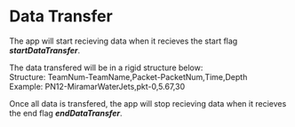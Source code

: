 # Data Transfer

The app will start recieving data when it recieves the start flag **_startDataTransfer_**.<br>

The data transfered will be in a rigid structure below:<br>
Structure: TeamNum-TeamName,Packet-PacketNum,Time,Depth<br>
Example: PN12-MiramarWaterJets,pkt-0,5.67,30<br>

Once all data is transfered, the app will stop recieving data when it recieves the end flag **_endDataTransfer_**.<br>
